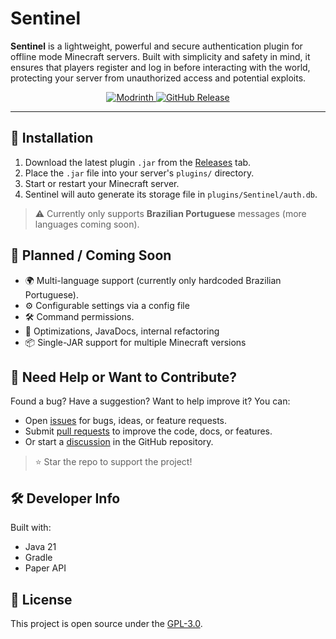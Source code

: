 # Sentinel

**Sentinel** is a lightweight, powerful and secure authentication plugin for offline mode Minecraft servers. Built with simplicity and safety in mind, it ensures that players register and log in before interacting with the world, protecting your server from unauthorized access and potential exploits.

<p align="center">
  <a href="https://modrinth.com/plugin/seu-plugin-id">
    <img src="https://img.shields.io/badge/Modrinth-Download-1bd96a?style=flat-square&logo=modrinth&logoColor=white" alt="Modrinth">
  </a>
  <a href="https://github.com/KaianGuedes/Sentinel/releases">
    <img src="https://img.shields.io/github/v/release/KaianGuedes/Sentinel?color=4183c4&label=Release&logo=github&style=flat-square" alt="GitHub Release">
  </a>
</p>

---

## 🔧 Installation
1. Download the latest plugin `.jar` from the [Releases](https://github.com/KaianGuedes/Sentinel/releases) tab.
2. Place the `.jar` file into your server's `plugins/` directory.
3. Start or restart your Minecraft server.
4. Sentinel will auto generate its storage file in `plugins/Sentinel/auth.db`.

> ⚠️ Currently only supports **Brazilian Portuguese** messages (more languages coming soon).

## 🤝 Planned  / Coming Soon
- 🌍 Multi-language support (currently only hardcoded Brazilian Portuguese).
- ⚙️ Configurable settings via a config file
- 🛠️ Command permissions.
- 🧹 Optimizations, JavaDocs, internal refactoring
- 📦 Single-JAR support for multiple Minecraft versions

## 📢 Need Help or Want to Contribute?
Found a bug? Have a suggestion? Want to help improve it?
You can:
- Open [issues](https://github.com/KaianGuedes/Sentinel/issues) for bugs, ideas, or feature requests.
- Submit [pull requests](https://github.com/KaianGuedes/Sentinel/pulls) to improve the code, docs, or features.
- Or start a [discussion](https://github.com/KaianGuedes/Sentinel/discussions) in the GitHub repository.

> ⭐ Star the repo to support the project!

## 🛠️ Developer Info
Built with:
- Java 21
- Gradle
- Paper API

## 📃 License
This project is open source under the [GPL-3.0](LICENSE).

